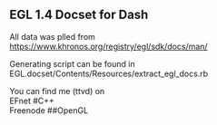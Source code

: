 EGL 1.4 Docset for Dash
-----------------------


All data was plled from  
https://www.khronos.org/registry/egl/sdk/docs/man/

Generating script can be found in  
EGL.docset/Contents/Resources/extract_egl_docs.rb

You can find me (ttvd) on  
EFnet #C++  
Freenode ##OpenGL
